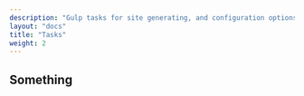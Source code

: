 ```yaml
---
description: "Gulp tasks for site generating, and configuration options."
layout: "docs"
title: "Tasks"
weight: 2
---
```


## Something
